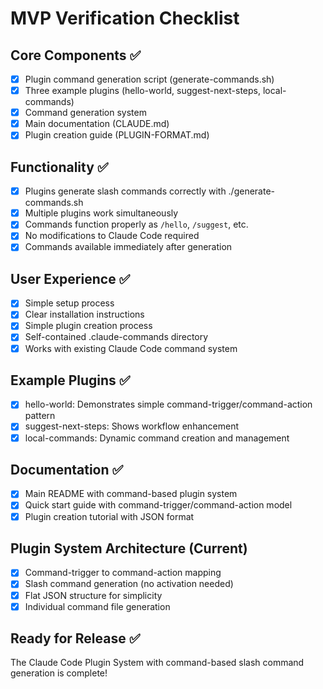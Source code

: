 # MVP Verification Checklist

## Core Components ✅
- [x] Plugin command generation script (generate-commands.sh)
- [x] Three example plugins (hello-world, suggest-next-steps, local-commands)
- [x] Command generation system
- [x] Main documentation (CLAUDE.md)
- [x] Plugin creation guide (PLUGIN-FORMAT.md)

## Functionality ✅
- [x] Plugins generate slash commands correctly with ./generate-commands.sh
- [x] Multiple plugins work simultaneously
- [x] Commands function properly as `/hello`, `/suggest`, etc.
- [x] No modifications to Claude Code required
- [x] Commands available immediately after generation

## User Experience ✅
- [x] Simple setup process
- [x] Clear installation instructions
- [x] Simple plugin creation process
- [x] Self-contained .claude-commands directory
- [x] Works with existing Claude Code command system

## Example Plugins ✅
- [x] hello-world: Demonstrates simple command-trigger/command-action pattern
- [x] suggest-next-steps: Shows workflow enhancement
- [x] local-commands: Dynamic command creation and management

## Documentation ✅
- [x] Main README with command-based plugin system
- [x] Quick start guide with command-trigger/command-action model
- [x] Plugin creation tutorial with JSON format

## Plugin System Architecture (Current)
- [x] Command-trigger to command-action mapping
- [x] Slash command generation (no activation needed)
- [x] Flat JSON structure for simplicity
- [x] Individual command file generation

## Ready for Release ✅

The Claude Code Plugin System with command-based slash command generation is complete!